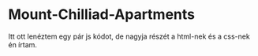 # Mount-Chilliad-Apartments
Itt ott lenéztem egy pár js kódot, de nagyja részét a html-nek és a css-nek én írtam.
